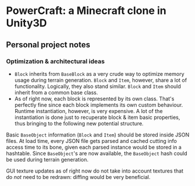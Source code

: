 # PowerCraft: a Minecraft clone in Unity3D

## Personal project notes

### Optimization & architectural ideas

- `Block` inherits from `BaseBlock` as a very crude way to optimize memory usage during terrain generation. `Block` and `Item`, however, share a lot of functionality. Logically, they also stand similar. `Block` and `Item` should inherit from a common base class.
- As of right now, each block is represented by its own class. That's perfectly fine since each block implements its own custom behaviour. Runtime instantiation, however, is very expensive. A lot of the instantiation is done just to recuperate block & item basic properties, thus bringing to the following new potential structure.

Basic `BaseObject` information (`Block` and `Item`) should be stored inside JSON files. At load time, every JSON file gets parsed and cached cutting info access time to its bone, given each parsed instance would be stored in a hashtable.
Since `BaseObject`'s are now available, the `BaseObject` hash could be used during terrain generation.

GUI texture updates as of right now do not take into account textures that do *not* need to be redrawn: diffing would be very beneficial.
